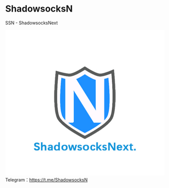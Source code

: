 # ShadowsocksN
SSN - ShadowsocksNext

![ShadowsocksN](https://raw.githubusercontent.com/xaray/ShadowsocksN/master/qrpic.jpg)
Telegram：https://t.me/ShadowsocksN
